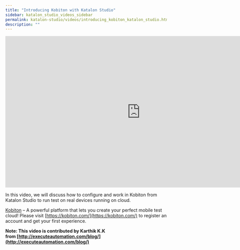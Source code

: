 ```yaml
---
title: "Introducing Kobiton with Katalon Studio"
sidebar: katalon_studio_videos_sidebar
permalink: katalon-studio/videos/introducing_kobiton_katalon_studio.html
description: ""
---
```

<iframe width="840" height="473" src="https://www.youtube.com/embed/FVg-KxwtE_w?feature=oembed" frameborder="0" allow="autoplay; encrypted-media" allowfullscreen="">&nbsp;</iframe>

In this video, we will discuss how to configure and work in Kobiton from Katalon Studio to run test on real devices running on cloud.

[Kobiton](https://kobiton.com/) – A powerful platform that lets you create your perfect mobile test cloud! Please visit [https://kobiton.com/](https://kobiton.com/) to register an account and get your first experience.

**Note: This video is contributed by Karthik K.K from [http://executeautomation.com/blog/](http://executeautomation.com/blog/)**